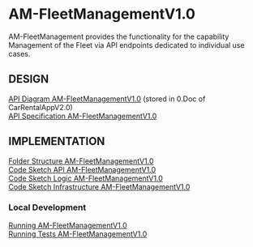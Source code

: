# AM-FleetManagementV1.0
AM-FleetManagement provides the functionality for the capability Management of the Fleet via API endpoints dedicated to individual use cases.

## DESIGN

[API Diagram AM-FleetManagementV1.0](https://gitlab.kit.edu/kit/cm/teaching/carrentalapp/carrentalappv2.0/0.doccarrentalappv2.0/-/blob/main/pages/ad_am-fleet_management_v1.0.md) (stored in 0.Doc of CarRentalAppV2.0)  
[API Specification AM-FleetManagementV1.0](./src/api/specification/api_specification_am_fleet_management.proto)  

## IMPLEMENTATION
[Folder Structure AM-FleetManagementV1.0](./pages/fs_am-fleet_management_v1.0.md)  
[Code Sketch API AM-FleetManagementV1.0](./pages/cs_api_am-fleet_management_v1.0.md)  
[Code Sketch Logic AM-FleetManagementV1.0](./pages/cs_logic_am-fleet_management_v1.0.md)  
[Code Sketch Infrastructure AM-FleetManagementV1.0](./pages/cs_infrastructure_am-fleet_management_v1.0.md)  

### Local Development
[Running AM-FleetManagementV1.0](./pages/running_am-fleet_management_v1.0.md)  
[Running Tests AM-FleetManagementV1.0](./pages/running_tests_am-fleet_management_v1.0.md)  